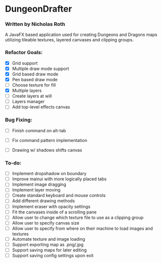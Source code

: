 # DungeonDrafter
### Written by Nicholas Roth

A JavaFX based application used for creating Dungeons and Dragons maps utilizing tileable textures, layered canvases and clipping groups.

### Refactor Goals:
- [x] Grid support  
- [x] Multiple draw mode support
- [x] Grid based draw mode  
- [x] Pen based draw mode
- [ ] Choose texture for fill  
- [x] Multiple layers
- [ ] Create layers at will  
- [ ] Layers manager  
- [ ] Add top-level effects canvas  

### Bug Fixing:
- [ ] Finish command on alt-tab  
- [ ] Fix command pattern implementation
- [ ] Drawing w/ shadows shifts canvas


### To-do:
- [ ] Implement dropshadow on boundary  
- [ ] Improve mainui with more logically placed tabs  
- [ ] Implement image dragging  
- [ ] Implement layer moving  
- [ ] Create standard keyboard and mouse controls  
- [ ] Add different drawing methods  
- [ ] Implement eraser with opacity settings  
- [ ] Fit the canvases inside of a scrolling pane  
- [ ] Allow user to change which texture file to use as a clipping group  
- [ ] Allow user to specify canvas size  
- [ ] Allow user to specify from where on their machine to load images and textures  
- [ ] Automate texture and image loading  
- [ ] Support exporting map as .png/.jpg  
- [ ] Support saving maps for later editing  
- [ ] Support saving config settings upon exit  
